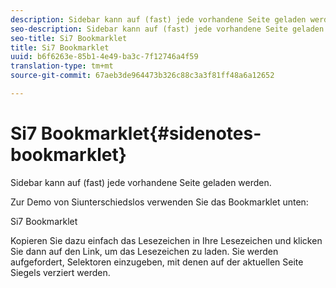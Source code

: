 ```yaml
---
description: Sidebar kann auf (fast) jede vorhandene Seite geladen werden.
seo-description: Sidebar kann auf (fast) jede vorhandene Seite geladen werden.
seo-title: Si7 Bookmarklet
title: Si7 Bookmarklet
uuid: b6f6263e-85b1-4e49-ba3c-7f12746a4f59
translation-type: tm+mt
source-git-commit: 67aeb3de964473b326c88c3a3f81ff48a6a12652

---
```



# Si7 Bookmarklet{#sidenotes-bookmarklet}

Sidebar kann auf (fast) jede vorhandene Seite geladen werden.

Zur Demo von Siunterschiedslos verwenden Sie das Bookmarklet unten:

Si7 Bookmarklet

Kopieren Sie dazu einfach das Lesezeichen in Ihre Lesezeichen und klicken Sie dann auf den Link, um das Lesezeichen zu laden. Sie werden aufgefordert, Selektoren einzugeben, mit denen auf der aktuellen Seite Siegels verziert werden.
